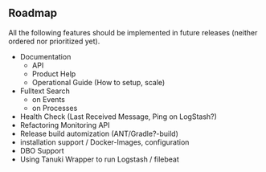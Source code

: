## Roadmap

All the following features should be implemented in future releases (neither ordered nor prioritized yet). 

* Documentation
    * API
    * Product Help
    * Operational Guide (How to setup, scale)
* Fulltext Search
    * on Events
    * on Processes
* Health Check (Last Received Message, Ping on LogStash?)
* Refactoring Monitoring API
* Release build automization (ANT/Gradle?-build)
* installation support / Docker-Images, configuration
* DBO Support 
* Using Tanuki Wrapper to run Logstash / filebeat
